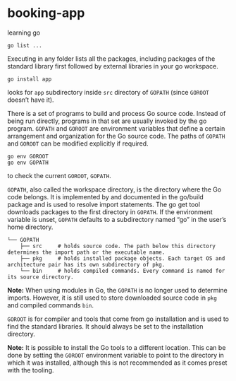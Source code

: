 # booking-app
learning go



```gotemplate
go list ... 
```

Executing in any folder lists all the packages, including packages of the standard library first followed by external 
libraries in your go workspace.

```gotemplate
go install app
```

looks for `app` subdirectory inside `src` directory of `GOPATH` (since `GOROOT` doesn’t have it).


There is a set of programs to build and process Go source code. Instead of being run directly, programs in that set are 
usually invoked by the go program. `GOPATH` and `GOROOT` are environment variables that define a certain arrangement and 
organization for the Go source code. The paths of `GOPATH` and `GOROOT` can be modified explicitly if required.

```gotemplate
go env GOROOT
go env GOPATH
```

to check the current `GOROOT`, `GOPATH`.

`GOPATH`, also called the workspace directory, is the directory where the Go code belongs. It is implemented by and 
documented in the go/build package and is used to resolve import statements. The go get tool downloads packages to the 
first directory in `GOPATH`. If the environment variable is unset, `GOPATH` defaults to a subdirectory named “go” in the 
user’s home directory.

```
└── GOPATH
    ├── src     # holds source code. The path below this directory determines the import path or the executable name.
    ├── pkg     # holds installed package objects. Each target OS and architecture pair has its own subdirectory of pkg.
    └── bin     # holds compiled commands. Every command is named for its source directory.
```

__Note:__ When using modules in Go, the `GOPATH` is no longer used to determine imports. However, it is still used to 
store downloaded source code in `pkg` and compiled commands `bin`.

`GOROOT` is for compiler and tools that come from go installation and is used to find the standard libraries. It should 
always be set to the installation directory.

__Note:__ It is possible to install the Go tools to a different location. This can be done by setting the `GOROOT` 
environment variable to point to the directory in which it was installed, although this is not recommended as it comes 
preset with the tooling.
